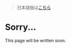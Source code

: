 > 日本語版は[こちら](https://doc.poac.pm/ja/guide/build-cache.html)

# Sorry...
This page will be written soon.
